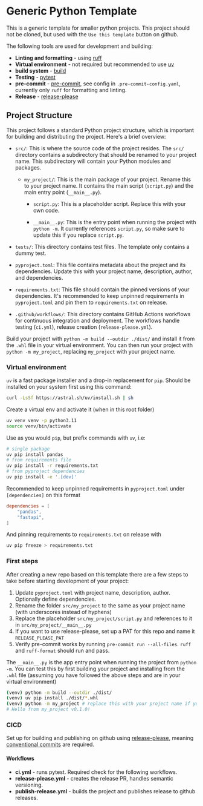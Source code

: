 # Generic Python Template
This is a generic template for smaller python projects. This project should not be cloned, but used with the `Use this template` button on github. 

The following tools are used for development and building:
- **Linting and formatting** - using [ruff](https://astral.sh/ruff)
- **Virtual environment** - not required but recommended to use [uv](https://github.com/astral-sh/uv)
- **build system** - [build](https://pypi.org/project/build/)
- **Testing** - [pytest](https://pypi.org/project/pytest/)
- **pre-commit** - [pre-commit](https://pre-commit.com/), see config in `.pre-commit-config.yaml`, currently only `ruff` for formatting and linting.
- **Release** - [release-please](https://github.com/googleapis/release-please)

## Project Structure

This project follows a standard Python project structure, which is important for building and distributing the project. Here's a brief overview:

- `src/`: This is where the source code of the project resides. The `src/` directory contains a subdirectory that should be renamed to your project name. This subdirectory will contain your Python modules and packages.

    - `my_project/`: This is the main package of your project. Rename this to your project name. It contains the main script (`script.py`) and the main entry point (`__main__.py`).

        - `script.py`: This is a placeholder script. Replace this with your own code.

        - `__main__.py`: This is the entry point when running the project with `python -m`. It currently references `script.py`, so make sure to update this if you replace `script.py`.

- `tests/`: This directory contains test files. The template only contains a dummy test.

- `pyproject.toml`: This file contains metadata about the project and its dependencies. Update this with your project name, description, author, and dependencies.

- `requirements.txt`: This file should contain the pinned versions of your dependencies. It's recommended to keep unpinned requirements in `pyproject.toml` and pin them to `requirements.txt` on release.

- `.github/workflows/`: This directory contains GitHub Actions workflows for continuous integration and deployment. The workflows handle testing (`ci.yml`), release creation (`release-please.yml`).

Build your project with `python -m build --outdir ./dist/` and install it from the `.whl` file in your virtual environment. You can then run your project with `python -m my_project`, replacing `my_project` with your project name.

### Virtual environment
`uv` is a fast package installer and a drop-in replacement for `pip`. Should be installed on your system first using this command: 

```bash
curl -LsSf https://astral.sh/uv/install.sh | sh
```
Create a virtual env and activate it (when in this root folder)

```bash
uv venv venv -p python3.11
source venv/bin/activate
```

Use as you would `pip`, but prefix commands with `uv`, i.e:
```bash
# single package
uv pip install pandas
# from requirements file
uv pip install -r requirements.txt
# from pyproject dependencies
uv pip install -e '.[dev]'
```

Recommended to keep unpinned requirements in `pyproject.toml` under `[dependencies]` on this format
```toml
dependencies = [
    "pandas",
    "fastapi",
]
```
And pinning requirements to `requirements.txt` on release with 
```bash
uv pip freeze > requirements.txt
```

### First steps
After creating a new repo based on this template there are a few steps to take before starting development of your project:
1. Update `pyproject.toml` with project name, description, author. Optionally define dependencies.
2. Rename the folder `src/my_project` to the same as your project name (with underscores instead of hyphens)
3. Replace the placeholder `src/my_project/script.py` and references to it in `src/my_project/__main__.py`
4. If you want to use release-please, set up a PAT for this repo and name it `RELEASE_PLEASE_PAT`
5. Verify pre-commit works by running `pre-commit run --all-files`. `ruff` and `ruff-format` should run and pass.
   

The `__main__.py` is the app entry point when running the project from `python -m`. You can test this by first building your project and installing from the `.whl` file (assuming you have followed the above steps and are in your virtual environment)
```bash
(venv) python -m build --outdir ./dist/
(venv) uv pip install ./dist/*.whl
(venv) python -m my_project # replace this with your project name if you've changed it
# Hello from my_project v0.1.0!
```

### CICD
Set up for building and publishing on github using [release-please](https://github.com/googleapis/release-please), meaning [conventional commits](https://www.conventionalcommits.org/en/v1.0.0/) are required.

#### Workflows
- **ci.yml** - runs pytest. Required check for the following workflows.
- **release-please.yml** - creates the release PR, handles semantic versioning.
- **publish-release.yml** - builds the project and publishes release to github releases.